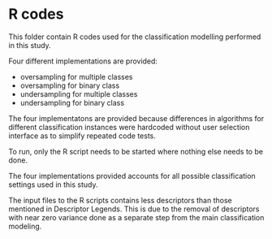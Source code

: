 # R codes

This folder contain R codes used for the classification modelling performed in this study. 

Four different implementations are provided: 

* oversampling for multiple classes 
* oversampling for binary class
* undersampling for multiple classes 
* undersampling for binary class

The four implementatons are provided because differences in algorithms for different classification instances were hardcoded without user selection interface as to simplify repeated code tests.

To run, only the R script needs to be started where nothing else needs to be done.

The four implementations provided accounts for all possible classification settings used in this study.

The input files to the R scripts contains less descriptors than those mentioned in Descriptor Legends. This is due to the removal of descriptors with near zero variance done as a separate step from the main classification modeling.
